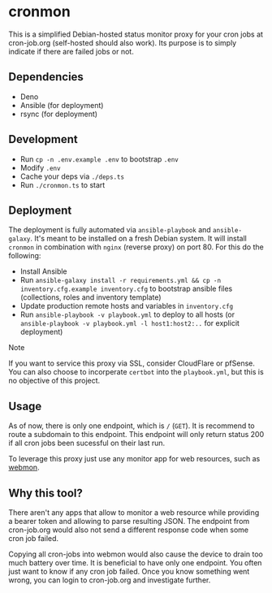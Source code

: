 # cronmon

This is a simplified Debian-hosted status monitor proxy for your cron jobs at cron-job.org (self-hosted should also work). Its purpose is to simply indicate if there are failed jobs or not.

## Dependencies

- Deno
- Ansible (for deployment)
- rsync (for deployment)

## Development

- Run `cp -n .env.example .env` to bootstrap `.env`
- Modify `.env`
- Cache your deps via `./deps.ts`
- Run `./cronmon.ts` to start

## Deployment

The deployment is fully automated via `ansible-playbook` and `ansible-galaxy`. It's meant to be installed on a fresh Debian system. It will install `cronmon` in combination with `nginx` (reverse proxy) on port 80. For this do the following:

- Install Ansible
- Run `ansible-galaxy install -r requirements.yml && cp -n inventory.cfg.example inventory.cfg` to bootstrap ansible files (collections, roles and inventory template)
- Update production remote hosts and variables in `inventory.cfg`
- Run `ansible-playbook -v playbook.yml` to deploy to all hosts (or `ansible-playbook -v playbook.yml -l host1:host2:..` for explicit deployment)

> [!NOTE]
> If you want to service this proxy via SSL, consider CloudFlare or pfSense. You can also choose to incorperate `certbot` into the `playbook.yml`, but this is no objective of this project.

## Usage

As of now, there is only one endpoint, which is `/` (`GET`). It is recommend to route a subdomain to this endpoint.
This endpoint will only return status 200 if all cron jobs been sucessful on their last run.

To leverage this proxy just use any monitor app for web resources, such as [webmon](https://github.com/theAkito/webmon).

## Why this tool?

There aren't any apps that allow to monitor a web resource while providing a bearer token and allowing to parse resulting JSON.
The endpoint from cron-job.org would also not send a different response code when some cron job failed.

Copying all cron-jobs into webmon would also cause the device to drain too much battery over time. 
It is beneficial to have only one endpoint. You often just want to know if any cron job failed. Once you know something went wrong,
you can login to cron-job.org and investigate further. 
